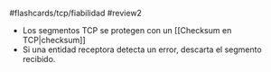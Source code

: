 #flashcards/tcp/fiabilidad 
#review2 

- Los segmentos TCP se protegen con un [[Checksum en TCP|checksum]]
- Si una entidad receptora detecta un error, descarta el segmento recibido.
